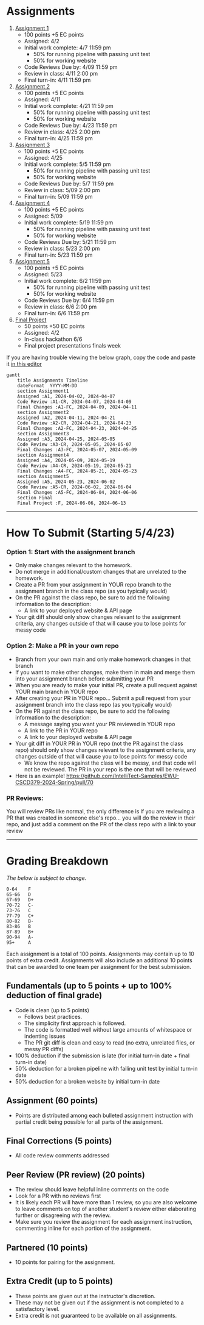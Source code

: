 # Assignments

1. [Assignment 1](Assignment1.md)
   - 100 points +5 EC points
   - Assigned: 4/2
   - Initial work complete: 4/7 11:59 pm
     - 50% for running pipeline with passing unit test
     - 50% for working website
   - Code Reviews Due by: 4/09 11:59 pm
   - Review in class: 4/11 2:00 pm
   - Final turn-in: 4/11 11:59 pm
1. [Assignment 2](Assignment2.md)
   - 100 points +5 EC points
   - Assigned: 4/11
   - Initial work complete: 4/21 11:59 pm
     - 50% for running pipeline with passing unit test
     - 50% for working website
   - Code Reviews Due by: 4/23 11:59 pm
   - Review in class: 4/25 2:00 pm
   - Final turn-in: 4/25 11:59 pm
1. [Assignment 3](Assignment3.md)
   - 100 points +5 EC points
   - Assigned: 4/25
   - Initial work complete: 5/5 11:59 pm
     - 50% for running pipeline with passing unit test
     - 50% for working website
   - Code Reviews Due by: 5/7 11:59 pm
   - Review in class: 5/09 2:00 pm
   - Final turn-in: 5/09 11:59 pm
1. [Assignment 4](Assignment4.md)
   - 100 points +5 EC points
   - Assigned: 5/09
   - Initial work complete: 5/19 11:59 pm
     - 50% for running pipeline with passing unit test
     - 50% for working website
   - Code Reviews Due by: 5/21 11:59 pm
   - Review in class: 5/23 2:00 pm
   - Final turn-in: 5/23 11:59 pm
1. [Assignment 5](Assignment5.md)
   - 100 points +5 EC points
   - Assigned: 5/23
   - Initial work complete: 6/2 11:59 pm
     - 50% for running pipeline with passing unit test
     - 50% for working website
   - Code Reviews Due by: 6/4 11:59 pm
   - Review in class: 6/6 2:00 pm
   - Final turn-in: 6/6 11:59 pm
1. [Final Project](Final.md)
   - 50 points +50 EC points
   - Assigned: 4/2
   - In-class hackathon 6/6
   - Final project presentations finals week

If you are having trouble viewing the below graph, copy the code and paste it [in this editor](https://mermaid-js.github.io/docs/mermaid-live-editor-beta)

```mermaid
gantt
    title Assignments Timeline
    dateFormat  YYYY-MM-DD
    section Assignment1
    Assigned :A1, 2024-04-02, 2024-04-07
    Code Review :A1-CR, 2024-04-07, 2024-04-09
    Final Changes :A1-FC, 2024-04-09, 2024-04-11
    section Assignment2
    Assigned :A2, 2024-04-11, 2024-04-21
    Code Review :A2-CR, 2024-04-21, 2024-04-23
    Final Changes :A2-FC, 2024-04-23, 2024-04-25
    section Assignment3
    Assigned :A3, 2024-04-25, 2024-05-05
    Code Review :A3-CR, 2024-05-05, 2024-05-07
    Final Changes :A3-FC, 2024-05-07, 2024-05-09
    section Assignment4
    Assigned :A4, 2024-05-09, 2024-05-19
    Code Review :A4-CR, 2024-05-19, 2024-05-21
    Final Changes :A4-FC, 2024-05-21, 2024-05-23
    section Assignment5
    Assigned :A5, 2024-05-23, 2024-06-02
    Code Review :A5-CR, 2024-06-02, 2024-06-04
    Final Changes :A5-FC, 2024-06-04, 2024-06-06
    section Final
    Final Project :F, 2024-06-06, 2024-06-13

```

---

# How To Submit (Starting 5/4/23)

### Option 1: Start with the assignment branch

- Only make changes relevant to the homework.
- Do not merge in additional/custom changes that are unrelated to the homework.
- Create a PR from your assignment in YOUR repo branch to the assignment branch in the class repo (as you typically would)
- On the PR against the class repo, be sure to add the following information to the description:
  - A link to your deployed website & API page
- Your git diff should only show changes relevant to the assignment criteria, any changes outside of that will cause you to lose points for messy code

### Option 2: Make a PR in your own repo

- Branch from your own main and only make homework changes in that branch
- If you want to make other changes, make them in main and merge them into your assignment branch before submitting your PR
- When you are ready to make your initial PR, create a pull request against YOUR main branch in YOUR repo
- After creating your PR in YOUR repo... Submit a pull request from your assignment branch into the class repo (as you typically would)
- On the PR against the class repo, be sure to add the following information to the description:
  - A message saying you want your PR reviewed in YOUR repo
  - A link to the PR in YOUR repo
  - A link to your deployed website & API page
- Your git diff in YOUR PR in YOUR repo (not the PR against the class repo) should only show changes relevant to the assignment criteria, any changes outside of that will cause you to lose points for messy code
  - We know the repo against the class will be messy, and that code will not be reviewed. The PR in your repo is the one that will be reviewed
- Here is an example! https://github.com/IntelliTect-Samples/EWU-CSCD379-2024-Spring/pull/70

### PR Reviews:

You will review PRs like normal, the only difference is if you are reviewing a PR that was created in someone else's repo... you will do the review in their repo, and just add a comment on the PR of the class repo with a link to your review

---

# Grading Breakdown

_The below is subject to change._

```
0-64	F
65-66	D
67-69	D+
70-72	C-
73-76	C
77-79	C+
80-82	B-
83-86	B
87-89	B+
90-94	A-
95+     A
```

Each assignment is a total of 100 points. Assignments may contain up to 10 points of extra credit.
Assignments will also include an additional 10 points that can be awarded to one team per assignment for the best submission.

## Fundamentals (up to 5 points + up to 100% deduction of final grade)

- Code is clean (up to 5 points)
  - Follows best practices.
  - The simplicity first approach is followed.
  - The code is formatted well without large amounts of whitespace or indenting issues
  - The PR git diff is clean and easy to read (no extra, unrelated files, or messy PR diffs)
- 100% deduction if the submission is late (for initial turn-in date + final turn-in date)
- 50% deduction for a broken pipeline with failing unit test by initial turn-in date
- 50% deduction for a broken website by initial turn-in date

## Assignment (60 points)

- Points are distributed among each bulleted assignment instruction with partial credit being possible for all parts of the assignment.

## Final Corrections (5 points)

- All code review comments addressed

## Peer Review (PR review) (20 points)

- The review should leave helpful inline comments on the code
- Look for a PR with no reviews first
- It is likely each PR will have more than 1 review, so you are also welcome to leave comments on top of another student's review either elaborating further or disagreeing with the review.
- Make sure you review the assignment for each assignment instruction, commenting inline for each portion of the assignment.

## Partnered (10 points)

- 10 points for pairing for the assignment.

## Extra Credit (up to 5 points)

- These points are given out at the instructor's discretion.
- These may not be given out if the assignment is not completed to a satisfactory level.
- Extra credit is not guaranteed to be available on all assignments.
